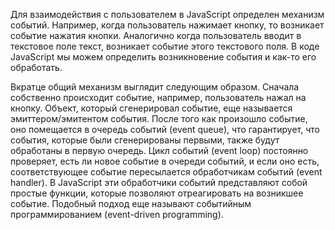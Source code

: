 Для взаимодействия с пользователем в JavaScript определен механизм событий. Например, когда пользователь нажимает кнопку, то возникает событие нажатия кнопки. Аналогично когда пользователь вводит в текстовое поле текст, возникает событие этого текстового поля. В коде JavaScript мы можем определить возникновение события и как-то его обработать.

Вкратце общий механизм выглядит следующим образом. Сначала собственно происходит событие, например, пользователь нажал на кнопку. Объект, который сгенерировал событие, еще называется эмиттером/эмитентом события. После того как произошло событие, оно помещается в очередь событий (event queue), что гарантирует, что события, которые были сгенерированы первыми, также будут обработаны в первую очередь. Цикл событий (event loop) постоянно проверяет, есть ли новое событие в очереди событий, и если оно есть, соответствующее событие пересылается обработчикам событий (event handler). В JavaScript эти обработчики событий представляют собой простые функции, которые позволяют отреагировать на возникшее событие. Подобный подход еще называют событийным программированием (event-driven programming).
